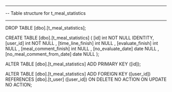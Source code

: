 -- ------------------------------ Table structure for t_meal_statistics-- ----------------------------DROP TABLE [dbo].[t_meal_statistics];CREATE TABLE [dbo].[t_meal_statistics] ([id] int NOT NULL IDENTITY,[user_id] int NOT NULL ,[time_line_finish] int NULL ,[evaluate_finish] int NULL ,[meal_comment_finish] int NULL ,[no_evaluate_date] date NULL ,[no_meal_comment_from_date] date NULL );ALTER TABLE [dbo].[t_meal_statistics] ADD PRIMARY KEY ([id]);ALTER TABLE [dbo].[t_meal_statistics] ADD FOREIGN KEY ([user_id]) REFERENCES [dbo].[t_user] ([user_id]) ON DELETE NO ACTION ON UPDATE NO ACTION;
